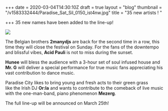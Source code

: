 +++
date = 2020-03-04T14:30:10Z
draft = true
layout = "blog"
thumbnail = "/v1583332444/Paradise_Sat_Sil_0150_ist4nw.jpg"
title = "35 new artists ! "

+++
35 new names have been added to the line-up!

  
![](https://res.cloudinary.com/dxswtxauo/image/upload/w_1000/f_auto/v1583333031/PC20_LineupPart2.post_NOLOGO_zp7wvu.jpg)

The Belgian brothers **2manydjs** are back for the second time in a row, this time they will close the festival on Sunday. For the fans of the downtempo and blissful vibes, **Acid Pauli** is not to miss during the sunset. 

**Hunee** will bless the audience with a 3-hour set of soul infused house and **Mr. G** will deliver a special performance for true music fans appreciating his vast contribution to dance music.

Paradise City likes to bring young and fresh acts to their green grass  
like the Irish DJ **Or:la** and wants to contribute to the comeback of live music with the one-man-band, piano phenomenon **Mezerg**. 

The full line-up will be announced on March 25th!